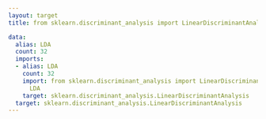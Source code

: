 ```yaml
---
layout: target
title: from sklearn.discriminant_analysis import LinearDiscriminantAnalysis as LDA

data:
  alias: LDA
  count: 32
  imports:
  - alias: LDA
    count: 32
    import: from sklearn.discriminant_analysis import LinearDiscriminantAnalysis as
      LDA
    target: sklearn.discriminant_analysis.LinearDiscriminantAnalysis
  target: sklearn.discriminant_analysis.LinearDiscriminantAnalysis
---
```

